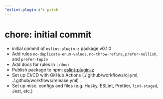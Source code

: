 ```yaml
---
"eslint-plugin-z": patch
---
```


# chore: initial commit

- initial commit of `eslint-plugin-z` package v0.1.0
- Add rules `no-duplicate-enum-values`, `no-throw-refine`, `prefer-nullish`, and `prefer-tuple`
- Add docs for rules in `./docs`
- Publish package to npm: [eslint-plugin-z](https://www.npmjs.com/package/eslint-plugin-z)
- Set up CI/CD with GitHub Actions (./.github/workflows/ci.yml, ./.github/workflows/release.yml)
- Set up misc. configs and files (e.g. Husky, ESLint, Prettier, `lint-staged`, Jest, etc.)
